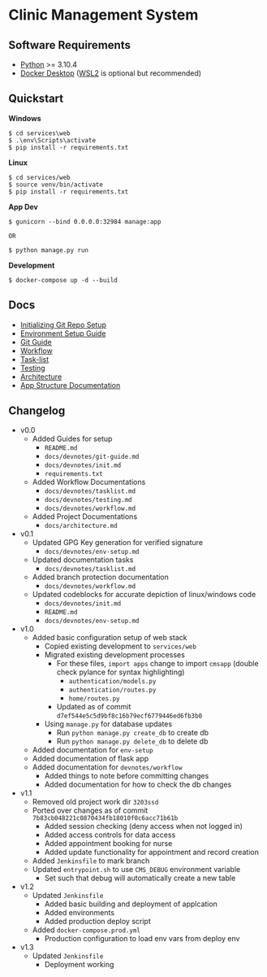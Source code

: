 # Clinic Management System

## Software Requirements
- [Python](https://www.python.org/downloads/release/python-3104/) >= 3.10.4
- [Docker Desktop](https://www.docker.com/) ([WSL2](https://docs.docker.com/desktop/windows/wsl/) is optional but recommended)

## Quickstart
**Windows**
```console
$ cd services\web
$ .\env\Scripts\activate
$ pip install -r requirements.txt
```

**Linux**
```console
$ cd services/web
$ source venv/bin/activate
$ pip install -r requirements.txt
```

**App Dev**
```
$ gunicorn --bind 0.0.0.0:32984 manage:app

OR

$ python manage.py run
```

**Development**
```console
$ docker-compose up -d --build
```

## Docs
- [Initializing Git Repo Setup](docs/devnotes/init.md)
- [Environment Setup Guide](docs/devnotes/env-setup.md)
- [Git Guide](docs/devnotes/git-guide.md)
- [Workflow](docs/devnotes/workflow.md)
- [Task-list](docs/devnotes/tasklist.md)
- [Testing](docs/devnotes/testing.md)
- [Architecture](docs/architecture.md)
- [App Structure Documentation](https://docs.appseed.us/boilerplate-code/flask#codebase-structure)

## Changelog
- v0.0
  - Added Guides for setup
    - `README.md`
    - `docs/devnotes/git-guide.md`
    - `docs/devnotes/init.md`
    - `requirements.txt`
  - Added Workflow Documentations
    - `docs/devnotes/tasklist.md`
    - `docs/devnotes/testing.md`
    - `docs/devnotes/workflow.md`
  - Added Project Documentations
    - `docs/architecture.md`
- v0.1
  - Updated GPG Key generation for verified signature
    - `docs/devnotes/env-setup.md`
  - Updated documentation tasks
    - `docs/devnotes/tasklist.md`
  - Added branch protection documentation
    - `docs/devnotes/workflow.md`
  - Updated codeblocks for accurate depiction of linux/windows code
    - `docs/devnotes/init.md`
    - `README.md`
    - `docs/devnotes/env-setup.md`
- v1.0
  - Added basic configuration setup of web stack
    - Copied existing development to `services/web`
    - Migrated existing development processes
      - For these files, `import apps` change to import `cmsapp` (double check pylance for syntax highlighting)
        - `authentication/models.py`
        - `authentication/routes.py`
        - `home/routes.py`
      - Updated as of commit `d7ef544e5c5d9bf8c16b79ecf6779446ed6fb3b0`
    - Using `manage.py` for database updates
      - Run `python manage.py create_db` to create db
      - Run `python manage.py delete_db` to delete db
  - Added documentation for `env-setup`
  - Added documentation of flask app
  - Added documentation for `devnotes/workflow`
    - Added things to note before committing changes
    - Added documentation for how to check the db changes
- v1.1
  - Removed old project work dir `3203ssd`
  - Ported over changes as of commit `7b83cb048221c0870434fb18010f0c6acc71b61b`
    - Added session checking (deny access when not logged in)
    - Added access controls for data access
    - Added appointment booking for nurse
    - Added update functionality for appointment and record creation
  - Added `Jenkinsfile` to mark branch
  - Updated `entrypoint.sh` to use `CMS_DEBUG` environment variable
    - Set such that debug will automatically create a new table
- v1.2
  - Updated `Jenkinsfile`
    - Added basic building and deployment of applcation
    - Added environments
    - Added production deploy script
  - Added `docker-compose.prod.yml`
    - Production configuration to load env vars from deploy env
- v1.3
  - Updated `Jenkinsfile`
    - Deployment working